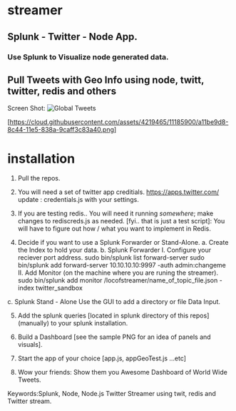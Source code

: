 # streamer
## Splunk - Twitter - Node App. ##
### Use Splunk to Visualize node generated data. ###
## Pull Tweets with Geo Info using node, twitt, twitter, redis and others

Screen Shot: 
![Global Tweets]([https://cloud.githubusercontent.com/assets/4219465/11185900/a11be9d8-8c44-11e5-838a-9caff3c83a40.png "Global Tweets")


[https://cloud.githubusercontent.com/assets/4219465/11185900/a11be9d8-8c44-11e5-838a-9caff3c83a40.png]

# installation
1. Pull the repos.

2. You will need a set of twitter app creditials. https://apps.twitter.com/
update : credentials.js with your settings. 

3. If you are testing redis.. You will need it running *somewhere*; make changes
to rediscreds.js as needed. [fyi.. that is just a test script]: You will have to
figure out how / what you want to implement in Redis.

4. Decide if you want to use a Splunk Forwarder or Stand-Alone.
  a. Create the Index to hold your data.
  b. Splunk Forwarder
    I.  Configure your reciever port address.
        sudo bin/splunk list forward-server
        sudo bin/splunk add forward-server 10.10.10.10:9997 -auth admin:changeme 
    II. Add Monitor (on the machine where you are runing the streamer).
        sudo bin/splunk add monitor /locofstreamer/name_of_topic_file.json -index twitter_sandbox
  
  c. Splunk Stand - Alone
    Use the GUI to add a directory or file Data Input.
 
5. Add the splunk queries [located in splunk directory of this repos] (manually) to your splunk installation.

6. Build a Dashboard [see the sample PNG for an idea of panels and visuals].

7. Start the app of your choice [app.js, appGeoTest.js ...etc]

9. Wow your friends: Show them you Awesome Dashboard of World Wide Tweets.

Keywords:Splunk, Node, Node.js Twitter Streamer using twit, redis and Twitter stream.
